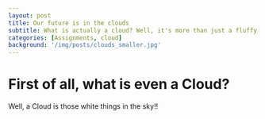 ```yaml
---
layout: post
title: Our future is in the clouds
subtitle: What is actually a cloud? Well, it's more than just a fluffy ball in the sky...
categories: [Assignments, cloud]
background: '/img/posts/clouds_smaller.jpg'
---
```

# First of all, what is even a Cloud?
Well, a Cloud is those white things in the sky!!